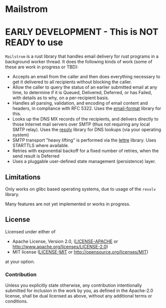 # Mailstrom

# EARLY DEVELOPMENT - This is NOT READY to use

`Mailstrom` is a rust library that handles email delivery for rust programs in a
background worker thread.  It does the following kinds of work (some of these are
work in progress or TBD):

 * Accepts an email from the caller and then does everything necessary to get it
   delivered to all recipients without blocking the caller.
 * Allow the caller to query the status of an earlier submitted email at any time,
   to determine if it is Queued, Delivered, Deferred, or has Failed, with details
   as to why, on a per-recipient basis.
 * Handles all parsing, validation, and encoding of email content and headers,
   in compliance with RFC 5322.  Uses the
   [email-format](https://github.com/mikedilger/email-format) library for this.
 * Looks up the DNS MX records of the recipients, and delivers directly to those Internet
   mail servers over SMTP (thus not requiring any local SMTP relay).  Uses the
   [resolv](https://github.com/mikedilger/resolv-rs) library for DNS lookups (via your
   operating system)
 * SMTP transport "heavy lifting" is performed via the [lettre](https://github.com/lettre/lettre)
   library.  Uses STARTTLS where available.
 * Retries with exponential backoff for a fixed number of retries, when the send result
   is Deferred
 * Uses a pluggable user-defined state management (persistence) layer.

## Limitations

Only works on glibc based operating systems, due to usage of the `resolv` library.

Many features are not yet implemented or works in progress.

## License

Licensed under either of

 * Apache License, Version 2.0, ([LICENSE-APACHE](LICENSE-APACHE) or http://www.apache.org/licenses/LICENSE-2.0)
 * MIT license ([LICENSE-MIT](LICENSE-MIT) or http://opensource.org/licenses/MIT)

at your option.

### Contribution

Unless you explicitly state otherwise, any contribution intentionally submitted
for inclusion in the work by you, as defined in the Apache-2.0 license, shall
be dual licensed as above, without any additional terms or conditions.
